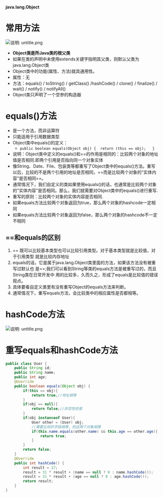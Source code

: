 **java.lang.Object**

# 常用方法

![说明: untitle.png](https://gitee.com/yh-gh/img-bed/raw/master/202109181156034.jpg)

* **Object类是所Java类的根父类**
* 如果在类的声明中未使用extends关键字指明其父类，则默认父类为java.lang.Object类
* Object类中的功能(属性、方法)就具通用性。
* 属性：无
* 方法：equals() / toString() / getClass() /hashCode() / clone() / finalize() / wait() / notify() / notifyAll()
* Object类只声明了一个空参的构造器

# equals()方法

* 是一个方法，而非运算符
* 只能适用于引用数据类型
* Object类中equals()的定义：
  * `public boolean equals(Object obj) {  return (this == obj);   }`
* 说明：Object类中定义的equals()和==的作用是相同的：比较两个对象的地址值是否相同.即两个引用是否指向同一个对象实体
* 像String、Date、File、包装类等都重写了Object类中的equals()方法。重写以后，比较的不是两个引用的地址是否相同，==而是比较两个对象的"实体内容"是否相同==。
* 通常情况下，我们自定义的类如果使用equals()的话，也通常是比较两个对象的"实体内容"是否相同。那么，我们就需要对Object类中的equals()进行重写.
* 重写的原则：比较两个对象的实体内容是否相同.
* 如果equals方法比较两个对象返回为true，那么两个对象的hashcode一定相同
* 如果equals方法比较两个对象返回为false，那么两个对象的hashcode不一定不相同

## ==和equals的区别

1. == 既可以比较基本类型也可以比较引用类型。对于基本类型就是比较值，对于引用类型 就是比较内存地址
2. equals的话，它是属于java.lang.Object类里面的方法，如果该方法没有被重写过默认也 是==;我们可以看到String等类的equals方法是被重写过的，而且String类在日常开发中 用的比较多，久而久之，形成了equals是比较值的错误观点。
3. 具体要看自定义类里有没有重写Object的equals方法来判断。
4. 通常情况下，重写equals方法，会比较类中的相应属性是否都相等。

# hashCode方法

![说明: untitle.png](https://gitee.com/yh-gh/img-bed/raw/master/202109181156946.jpg)

# 重写equals和hashCode方法

```java
public class User {
    public String id;
    public String name;
    public int age;
    @Override
    public boolean equals(Object obj) {
        if(this == obj){
            return true;//地址相等
        }
        if(obj == null){
            return false;//非空性检查
        }
        if(obj instanceof User){
            User other = (User) obj;
            //需要比较的字段相等，则这两个对象相等
            if(this.name.equals(other.name) && this.age == other.age){
                return true;
            }
        }
        return false;
    }
    @Override
    public int hashCode() {
        int result = 17;
        result = 31 * result + (name == null ? 0 : name.hashCode());
        result = 31 * result + (age == null ? 0 : age.hashCode());
        return result;
    }
}
```



 